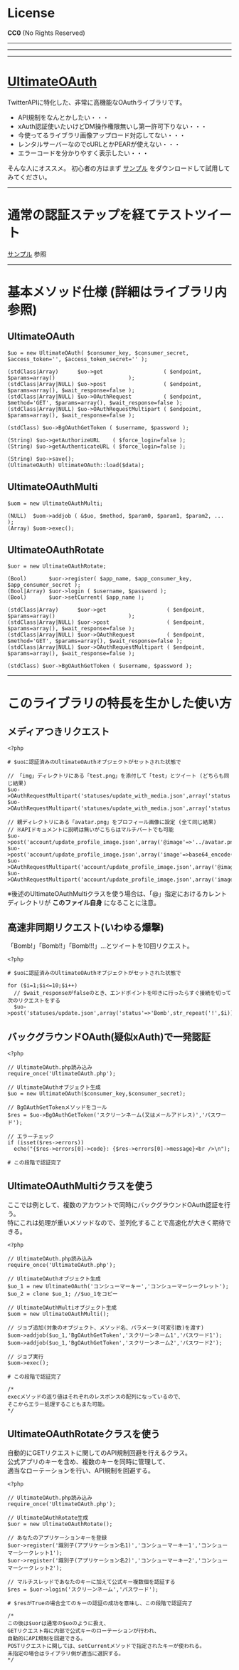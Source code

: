 # License
__CC0__ (No Rights Reserved)

***
***
***

# [UltimateOAuth]

TwitterAPIに特化した、非常に高機能なOAuthライブラリです。

+ API規制をなんとかしたい・・・
+ xAuth認証使いたいけどDM操作権限無いし第一許可下りない・・・
+ 今使ってるライブラリ画像アップロード対応してない・・・
+ レンタルサーバーなのでcURLとかPEARが使えない・・・
+ エラーコードを分かりやすく表示したい・・・

そんな人にオススメ。
初心者の方はまず [サンプル] をダウンロードして試用してみてください。

***

# 通常の認証ステップを経てテストツイート

[サンプル] 参照

***

# 基本メソッド仕様 (詳細はライブラリ内参照)

## UltimateOAuth

    $uo = new UltimateOAuth( $consumer_key, $consumer_secret, $access_token='', $access_token_secret='' );
    
    (stdClass|Array)      $uo->get                   ( $endpoint,                $params=array()                       );
    (stdClass|Array|NULL) $uo->post                  ( $endpoint,                $params=array(), $wait_response=false );
    (stdClass|Array|NULL) $uo->OAuthRequest          ( $endpoint, $method='GET', $params=array(), $wait_response=false );
    (stdClass|Array|NULL) $uo->OAuthRequestMultipart ( $endpoint,                $params=array(), $wait_response=false );
    
    (stdClass) $uo->BgOAuthGetToken ( $username, $password );
    
    (String) $uo->getAuthorizeURL    ( $force_login=false );
    (String) $uo->getAuthenticateURL ( $force_login=false );
    
    (String) $uo->save();
    (UltimateOAuth) UltimateOAuth::load($data);

## UltimateOAuthMulti

    $uom = new UltimateOAuthMulti;
    
    (NULL)  $uom->addjob ( &$uo, $method, $param0, $param1, $param2, ... );
    (Array) $uom->exec();

## UltimateOAuthRotate

    $uor = new UltimateOAuthRotate;
    
    (Bool)       $uor->register( $app_name, $app_consumer_key, $app_consumer_secret );
    (Bool|Array) $uor->login ( $username, $password );
    (Bool)       $uor->setCurrent( $app_name );
    
    (stdClass|Array)      $uor->get                   ( $endpoint,                $params=array()                       );
    (stdClass|Array|NULL) $uor->post                  ( $endpoint,                $params=array(), $wait_response=false );
    (stdClass|Array|NULL) $uor->OAuthRequest          ( $endpoint, $method='GET', $params=array(), $wait_response=false );
    (stdClass|Array|NULL) $uor->OAuthRequestMultipart ( $endpoint,                $params=array(), $wait_response=false );
    
    (stdClass) $uor->BgOAuthGetToken ( $username, $password );


***

# このライブラリの特長を生かした使い方

## メディアつきリクエスト

    <?php
    
    # $uoに認証済みのUltimateOAuthオブジェクトがセットされた状態で
    
    // 「img」ディレクトリにある「test.png」を添付して「test」とツイート (どちらも同じ結果)
    $uo->OAuthRequestMultipart('statuses/update_with_media.json',array('status'=>'test','@media[]'=>'img/test.png'));
    $uo->OAuthRequestMultipart('statuses/update_with_media.json',array('status'=>'test','media[]'=>file_get_contents('img/test.png')));
    
    // 親ディレクトリにある「avatar.png」をプロフィール画像に設定 (全て同じ結果)
    // ※APIドキュメントに説明は無いがこちらはマルチパートでも可能
    $uo->post('account/update_profile_image.json',array('@image'=>'../avatar.png'));
    $uo->post('account/update_profile_image.json',array('image'=>base64_encode(file_get_contents('../avatar.png'))));
    $uo->OAuthRequestMultipart('account/update_profile_image.json',array('@image'=>'../avatar.png'));
    $uo->OAuthRequestMultipart('account/update_profile_image.json',array('image'=>file_get_contents('../avatar.png')));

※後述のUltimateOAuthMultiクラスを使う場合は、「@」指定におけるカレントディレクトリが __このファイル自身__ になることに注意。

## 高速非同期リクエスト(いわゆる爆撃)
「Bomb!」「Bomb!!」「Bomb!!!」…とツイートを10回リクエスト。

    <?php
    
    # $uoに認証済みのUltimateOAuthオブジェクトがセットされた状態で
    
    for ($i=1;$i<=10;$i++)
      // $wait_responseがfalseのとき、エンドポイントを叩きに行ったらすぐ接続を切って次のリクエストをする
      $uo->post('statuses/update.json',array('status'=>'Bomb',str_repeat('!',$i)),false);

## バックグラウンドOAuth(疑似xAuth)で一発認証

    <?php
    
    // UltimateOAuth.php読み込み
    require_once('UltimateOAuth.php');
    
    // UltimateOAuthオブジェクト生成
    $uo = new UltimateOAuth($consumer_key,$consumer_secret);
    
    // BgOAuthGetTokenメソッドをコール
    $res = $uo->BgOAuthGetToken('スクリーンネーム(又はメールアドレス)','パスワード');
    
    // エラーチェック
    if (isset($res->errors))
      echo("{$res->errors[0]->code}: {$res->errors[0]->message}<br />\n");
    
    # この段階で認証完了

## UltimateOAuthMultiクラスを使う
ここでは例として、複数のアカウントで同時にバックグラウンドOAuth認証を行う。  
特にこれは処理が重いメソッドなので、並列化することで高速化が大きく期待できる。

    <?php
    
    // UltimateOAuth.php読み込み
    require_once('UltimateOAuth.php');
    
    // UltimateOAuthオブジェクト生成
    $uo_1 = new UltimateOAuth('コンシューマーキー','コンシューマーシークレット');
    $uo_2 = clone $uo_1; //$uo_1をコピー
    
    // UltimateOAuthMultiオブジェクト生成
    $uom = new UltimateOAuthMulti();
    
    // ジョブ追加(対象のオブジェクト、メソッド名、パラメータ(可変引数)を渡す)
    $uom->addjob($uo_1,'BgOAuthGetToken','スクリーンネーム1','パスワード1');
    $uom->addjob($uo_1,'BgOAuthGetToken','スクリーンネーム2','パスワード2');
    
    // ジョブ実行
    $uom->exec();
    
    # この段階で認証完了
    
    /*
    execメソッドの返り値はそれぞれのレスポンスの配列になっているので、
    そこからエラー処理することもまた可能。
    */

## UltimateOAuthRotateクラスを使う
自動的にGETリクエストに関してのAPI規制回避を行えるクラス。  
公式アプリのキーを含め、複数のキーを同時に管理して、  
適当なローテーションを行い、API規制を回避する。

    <?php
    
    // UltimateOAuth.php読み込み
    require_once('UltimateOAuth.php');
    
    // UltimateOAuthRotate生成
    $uor = new UltimateOAuthRotate();
    
    // あなたのアプリケーションキーを登録
    $uor->register('識別子(アプリケーション名1)','コンシューマーキー1','コンシューマーシークレット1');
    $uor->register('識別子(アプリケーション名2)','コンシューマーキー2','コンシューマーシークレット2');
    
    // マルチスレッドであなたのキーに加えて公式キー複数個を認証する
    $res = $uor->login('スクリーンネーム','パスワード');
    
    # $resがTrueの場合全てのキーの認証の成功を意味し、この段階で認証完了
    
    /*
    この後は$uorは通常の$uoのように扱え、
    GETリクエスト毎に内部で公式キーのローテーションが行われ、
    自動的にAPI規制を回避できる。
    POSTリクエストに関しては、setCurrentメソッドで指定されたキーが使われる。
    未指定の場合はライブラリ側が適当に選択する。
    */

[UltimateOAuth]: https://github.com/Certainist/UltimateOAuth/blob/master/UltimateOAuth.php
[サンプル]: https://github.com/Certainist/UltimateOAuth/tree/master/sample